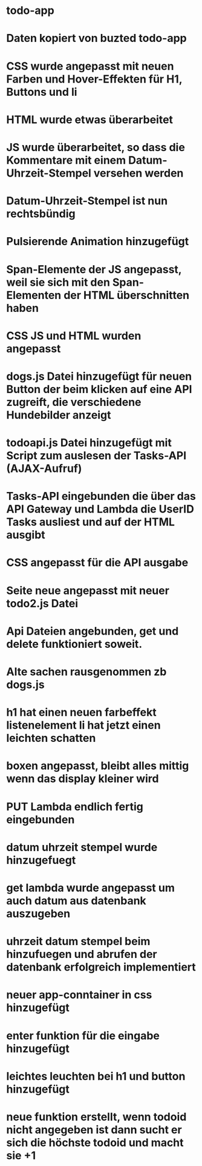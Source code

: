 # todo-app
# Daten kopiert von buzted todo-app
# CSS wurde angepasst mit neuen Farben und Hover-Effekten für H1, Buttons und li
# HTML wurde etwas überarbeitet
# JS wurde überarbeitet, so dass die Kommentare mit einem Datum-Uhrzeit-Stempel versehen werden
# Datum-Uhrzeit-Stempel ist nun rechtsbündig
# Pulsierende Animation hinzugefügt
# Span-Elemente der JS angepasst, weil sie sich mit den Span-Elementen der HTML überschnitten haben
# CSS JS und HTML wurden angepasst
# dogs.js Datei hinzugefügt für neuen Button der beim klicken auf eine API zugreift, die verschiedene Hundebilder anzeigt
# todoapi.js Datei hinzugefügt mit Script zum auslesen der Tasks-API (AJAX-Aufruf)
# Tasks-API eingebunden die über das API Gateway und Lambda die UserID Tasks ausliest und auf der HTML ausgibt
# CSS angepasst für die API ausgabe
# Seite neue angepasst mit neuer todo2.js Datei
# Api Dateien angebunden, get und delete funktioniert soweit.
# Alte sachen rausgenommen zb dogs.js
# h1 hat einen neuen farbeffekt listenelement li hat jetzt einen leichten schatten
# boxen angepasst, bleibt alles mittig wenn das display kleiner wird
# PUT Lambda endlich fertig eingebunden
# datum uhrzeit stempel wurde hinzugefuegt
# get lambda wurde angepasst um auch datum aus datenbank auszugeben
# uhrzeit datum stempel beim hinzufuegen und abrufen der datenbank erfolgreich implementiert
# neuer app-conntainer in css hinzugefügt
# enter funktion für die eingabe hinzugefügt
# leichtes leuchten bei h1 und button hinzugefügt
# neue funktion erstellt, wenn todoid nicht angegeben ist dann sucht er sich die höchste todoid und macht sie +1